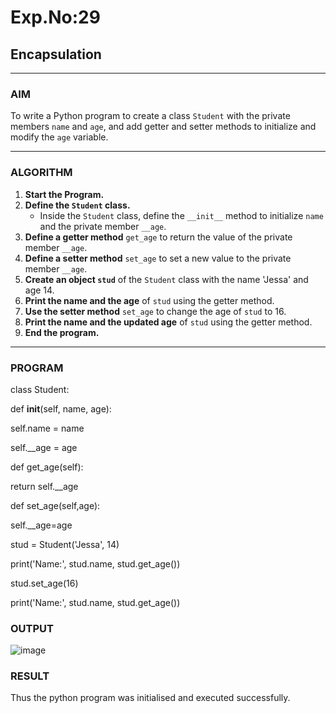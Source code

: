 # Exp.No:29  
## Encapsulation

---

### AIM  
To write a Python program to create a class `Student` with the private members `name` and `age`, and add getter and setter methods to initialize and modify the `age` variable.

---

### ALGORITHM

1. **Start the Program.**
2. **Define the `Student` class.**
   - Inside the `Student` class, define the `__init__` method to initialize `name` and the private member `__age`.
3. **Define a getter method** `get_age` to return the value of the private member `__age`.
4. **Define a setter method** `set_age` to set a new value to the private member `__age`.
5. **Create an object `stud`** of the `Student` class with the name 'Jessa' and age 14.
6. **Print the name and the age** of `stud` using the getter method.
7. **Use the setter method** `set_age` to change the age of `stud` to 16.
8. **Print the name and the updated age** of `stud` using the getter method.
9. **End the program.**

---

### PROGRAM

class Student:

   def __init__(self, name, age):

 
   self.name = name
   
   self.__age = age

 def get_age(self):
    
   return self.__age

   def set_age(self,age):
    
 self.__age=age
    

stud = Student('Jessa', 14)



print('Name:', stud.name, stud.get_age())

stud.set_age(16)



print('Name:', stud.name, stud.get_age())


### OUTPUT

![image](https://github.com/user-attachments/assets/7aec1913-d71f-4fc7-ad8d-14b8649081d0)

### RESULT

Thus the python program was initialised and executed successfully.
